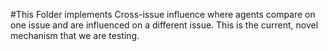 #This Folder implements Cross-issue influence where agents compare on one issue and are influenced on a different issue. This is the current, novel mechanism that we are testing.  
